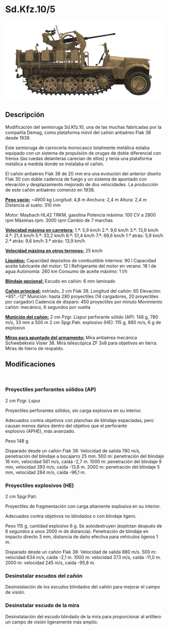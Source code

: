 ﻿# Sd.Kfz.10/5

![_sdkfz10-5](../images/_sdkfz10-5.png)

## Descripción

Modificación del semioruga Sd.Kfz.10, una de las  muchas fabricadas por la compañía Demag, como plataforma móvil del cañón antiaéreo Flak 38 desde 1939.

Este semioruga de carrocería monocasco totalmente metálica estaba equipado con un sistema de propulsión de orugas de doble diferencial con frenos (las ruedas delanteras carecían de ellos) y tenía una plataforma metálica a medida donde se instalaba el cañón.

El cañón antiaéreo Flak 38 de 20 mm era una evolución del anterior diseño Flak 30 con doble cadencia de fuego y un sistema de apuntado con elevación y desplazamiento mejorado de dos velocidades. La producción de este cañón antiaéreo comenzó en 1938.

<b><u>Peso vacío:</u></b> ~4900 kg
Longitud: 4,8 m
Anchura: 2,4 m
Altura: 2,4 m
Distancia al suelo: 310 mm

Motor: Maybach HL42 TRKM, gasolina
Potencia máxima: 100 CV a 2800 rpm
Máximas rpm: 3000 rpm
Cambio de 7 marchas

<b><u>Velocidad máxima en carretera:</u></b>
1.ª: 5,9 km/h
2.ª: 9,6 km/h
3.ª: 13,9 km/h
4.ª: 21,4 km/h
5.ª: 33,2 km/h
6.ª: 51,4 km/h
7.ª: 69,6 km/h
1.ª atrás: 5,9 km/h
2.ª atrás: 9,6 km/h
3.ª atrás: 13,9 km/h

<b><u>Velocidad máxima en otros terrenos:</u></b> 25 km/h

<b><u>Líquidos:</u></b>
Capacidad depósitos de combustible internos: 90 l
Capacidad aceite lubricante del motor: 12 l
Refrigerante del motor en verano: 18 l de agua
Autonomía: 260 km
Consumo de aceite máximo: 1 l/h

<b><u>Blindaje opcional:</u></b>
Escudo en cañón: 6 mm laminado

<b><u>Cañón principal:</u></b> estriado, 2 cm Flak 38.
Longitud del cañón: 65
Elevación: +85°..-12°
Munición: hasta 280 proyectiles (14 cargadores, 20 proyectiles por cargador)
Cadencia de disparo: 450 proyectiles por minuto
Movimiento cañón: mecánico, 6 segundos por vuelta

<b><u>Munición del cañón:</u></b>
2 cm Pzgr. L\spur perforante sólido (AP): 148 g, 780 m/s, 33 mm a 500 m
2 cm Spgr.Patr. explosivo (HE): 115 g, 880 m/s, 6 g de explosivo

<b><u>Miras para apuntado del armamento:</u></b>
Mira antiaérea mecánica Schwebekreis Visier 38.
Mira telescópica ZF 3x8 para objetivos en tierra.
Miras de hierro de respaldo.


## Modificaciones
﻿

### Proyectiles perforantes sólidos (AP)

2 cm Pzgr. Lspur

Proyectiles perforantes sólidos, sin carga explosiva en su interior.

Adecuados contra objetivos con planchas de blindaje espaciadas, pero causan menos daños dentro del objetivo que el perforante explosivo (APHE), más avanzado.

Peso 148 g.

Disparado desde un cañón Flak 38:
Velocidad de salida 780 m/s, penetración del blindaje a bocajarro 25 mm.
500 m: penetración del blindaje 16 mm, velocidad 561 m/s, caída -2,7 m.
1000 m: penetración del blindaje 9 mm, velocidad 393 m/s, caída -13,6 m.
2000 m: penetración del blindaje 5 mm, velocidad 264 m/s, caída -96,1 m.﻿

### Proyectiles explosivos (HE)

2 cm Spgr.Patr.

Proyectiles de fragmentación con carga altamente explosiva en su interior.

Adecuados contra objetivos no blindados o con blindaje ligero.

Peso 115 g, cantidad explosivo 6 g.
Se autodestruyen (explotan después de 6 segundos a unos 2000 m de distancia).
Penetración de blindaje en impacto directo 3 mm, distancia de daño efectiva para vehículos ligeros 1 m.

Disparado desde un cañón Flak 38:
Velocidad de salida 880 m/s.
500 m: velocidad 634 m/s, caída -2,1 m.
1000 m: velocidad 373 m/s, caída -11,0 m.
2000 m: velocidad 245 m/s, caída -95,8 m.
﻿

### Desinstalar escudos del cañón

Desinstalación de los escudos blindados del cañón para mejorar el campo de visión.﻿

### Desinstalar escudo de la mira

Desinstalación del escudo blindado de la mira para proporcionar al artillero un campo de visión ligeramente más amplio.